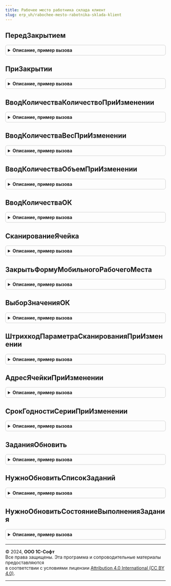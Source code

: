 ```yaml
---
title: Рабочее место работника склада клиент
slug: erp_uh/rabochee-mesto-rabotnika-sklada-klient
---
```



## ПередЗакрытием
<details style="margin: 1em 0; padding: 0.5em; border: 1px solid #ccc; border-radius: 6px;">

<summary style="font-weight: bold; cursor: pointer;">Описание, пример вызова</summary>

```bsl

// Обработчик события ПередЗакрытием.
//
// Параметры:
// 	Форма - ФормаКлиентскогоПриложения - форма рабочего места работника склада.
// 	Отказ - Булево - Истина, если не требуется выполнить закрытие формы рабочего места.
// 	ТекстПредупреждения - Строка - предупреждение, выводимое пользователю перед закрытием формы.
// 	СтандартнаяОбработка - Булево - Истина, если выполняется стандартная, системная обработка закрытия формы.
//
Процедура ПередЗакрытием(Форма, Отказ, ТекстПредупреждения, СтандартнаяОбработка) Экспорт
```

Пример вызова
```bsl
РабочееМестоРаботникаСкладаКлиент.ПередЗакрытием(Форма, Отказ, ТекстПредупреждения, СтандартнаяОбработка) 
```
</details>

## ПриЗакрытии
<details style="margin: 1em 0; padding: 0.5em; border: 1px solid #ccc; border-radius: 6px;">

<summary style="font-weight: bold; cursor: pointer;">Описание, пример вызова</summary>

```bsl

// Обработчик события ПриЗакрытии.
//
// Параметры:
// 	Форма - ФормаКлиентскогоПриложения - форма рабочего места работника склада.
//
Процедура ПриЗакрытии(Форма) Экспорт
```

Пример вызова
```bsl
РабочееМестоРаботникаСкладаКлиент.ПриЗакрытии(Форма) 
```
</details>

## ВводКоличестваКоличествоПриИзменении
<details style="margin: 1em 0; padding: 0.5em; border: 1px solid #ccc; border-radius: 6px;">

<summary style="font-weight: bold; cursor: pointer;">Описание, пример вызова</summary>

```bsl

// Вызывается при вводе количества на странице, предназначенной для ручного указания количества отсканированных товаров.
// Осуществляет пересчет значений в полях, предназначенных для ручного указания веса и объема отсканированных товаров.
//
// Параметры:
// 	Форма - ФормаКлиентскогоПриложения - форма рабочего места работника склада.
//
Процедура ВводКоличестваКоличествоПриИзменении(Форма) Экспорт
```

Пример вызова
```bsl
РабочееМестоРаботникаСкладаКлиент.ВводКоличестваКоличествоПриИзменении(Форма) 
```
</details>

## ВводКоличестваВесПриИзменении
<details style="margin: 1em 0; padding: 0.5em; border: 1px solid #ccc; border-radius: 6px;">

<summary style="font-weight: bold; cursor: pointer;">Описание, пример вызова</summary>

```bsl

// Вызывается при вводе количества на странице, предназначенной для ручного указания веса отсканированных товаров.
// Осуществляет пересчет значений в полях, предназначенных для ручного указания количества и объема отсканированных
// товаров.
//
// Параметры:
// 	Форма - ФормаКлиентскогоПриложения - форма рабочего места работника склада.
//
Процедура ВводКоличестваВесПриИзменении(Форма) Экспорт
```

Пример вызова
```bsl
РабочееМестоРаботникаСкладаКлиент.ВводКоличестваВесПриИзменении(Форма) 
```
</details>

## ВводКоличестваОбъемПриИзменении
<details style="margin: 1em 0; padding: 0.5em; border: 1px solid #ccc; border-radius: 6px;">

<summary style="font-weight: bold; cursor: pointer;">Описание, пример вызова</summary>

```bsl

// Вызывается при вводе количества на странице, предназначенной для ручного указания объема отсканированных товаров.
// Осуществляет пересчет значений в полях, предназначенных для ручного указания количества и веса отсканированных
// товаров.
//
// Параметры:
// 	Форма - ФормаКлиентскогоПриложения - форма рабочего места работника склада.
//
Процедура ВводКоличестваОбъемПриИзменении(Форма) Экспорт
```

Пример вызова
```bsl
РабочееМестоРаботникаСкладаКлиент.ВводКоличестваОбъемПриИзменении(Форма) 
```
</details>

## ВводКоличестваОК
<details style="margin: 1em 0; padding: 0.5em; border: 1px solid #ccc; border-radius: 6px;">

<summary style="font-weight: bold; cursor: pointer;">Описание, пример вызова</summary>

```bsl

// Вызывается при выборе команды "ОК" на странице, предназначенной для ручного указания количества отсканированного
// товара.
// Выполняет подключение процедур, используемых в качестве обработчиков ожидания, после выбора команды "Ок".
//
// Параметры:
// 	Форма - ФормаКлиентскогоПриложения - форма рабочего места работника склада.
//
Процедура ВводКоличестваОК(Форма) Экспорт
```

Пример вызова
```bsl
РабочееМестоРаботникаСкладаКлиент.ВводКоличестваОК(Форма) 
```
</details>

## СканированиеЯчейка
<details style="margin: 1em 0; padding: 0.5em; border: 1px solid #ccc; border-radius: 6px;">

<summary style="font-weight: bold; cursor: pointer;">Описание, пример вызова</summary>

```bsl

// Вызывается при выборе команды "Ячейка" на странице, предназначенной для выполнения сканирования товаров
// складского задания.
// Очищает поле формы "ТекстСообщенияПользователю".
//
// Параметры:
// 	Форма - ФормаКлиентскогоПриложения - форма рабочего места работника склада.
//
Процедура СканированиеЯчейка(Форма) Экспорт
```

Пример вызова
```bsl
РабочееМестоРаботникаСкладаКлиент.СканированиеЯчейка(Форма) 
```
</details>

## ЗакрытьФормуМобильногоРабочегоМеста
<details style="margin: 1em 0; padding: 0.5em; border: 1px solid #ccc; border-radius: 6px;">

<summary style="font-weight: bold; cursor: pointer;">Описание, пример вызова</summary>

```bsl

// Выполняет закрытие формы мобильного рабочего места кладовщика.
//
// Параметры:
// 	Форма - ФормаКлиентскогоПриложения - форма рабочего места работника склада.
//
Процедура ЗакрытьФормуМобильногоРабочегоМеста(Форма) Экспорт
```

Пример вызова
```bsl
РабочееМестоРаботникаСкладаКлиент.ЗакрытьФормуМобильногоРабочегоМеста(Форма) 
```
</details>

## ВыборЗначенияОК
<details style="margin: 1em 0; padding: 0.5em; border: 1px solid #ccc; border-radius: 6px;">

<summary style="font-weight: bold; cursor: pointer;">Описание, пример вызова</summary>

```bsl

// Вызывается при выборе команды "ОК" на страницах, предназначенных для ручного указания адреса ячейки, штрихкода
// товара или номера серии.
// Очищает поле формы "ТекстСообщенияПользователю".
//
// Параметры:
// 	Форма - ФормаКлиентскогоПриложения - форма рабочего места работника склада.
//
Процедура ВыборЗначенияОК(Форма) Экспорт
```

Пример вызова
```bsl
РабочееМестоРаботникаСкладаКлиент.ВыборЗначенияОК(Форма) 
```
</details>

## ШтрихкодПараметраСканированияПриИзменении
<details style="margin: 1em 0; padding: 0.5em; border: 1px solid #ccc; border-radius: 6px;">

<summary style="font-weight: bold; cursor: pointer;">Описание, пример вызова</summary>

```bsl

// Вызывается при изменении значения штрихкода на странице, предназначенной для ручного указания адреса ячейки,
// штрихкода товара или номера серии.
// Выполняет подключение процедур, используемых в качестве обработчиков ожидания.
//
// Параметры:
// 	Форма - ФормаКлиентскогоПриложения - форма рабочего места работника склада.
//
Процедура ШтрихкодПараметраСканированияПриИзменении(Форма) Экспорт
```

Пример вызова
```bsl
РабочееМестоРаботникаСкладаКлиент.ШтрихкодПараметраСканированияПриИзменении(Форма) 
```
</details>

## АдресЯчейкиПриИзменении
<details style="margin: 1em 0; padding: 0.5em; border: 1px solid #ccc; border-radius: 6px;">

<summary style="font-weight: bold; cursor: pointer;">Описание, пример вызова</summary>

```bsl

// Вызывается при изменении значения адреса ячейки на странице, предназначенной для ручного указания адреса проблемной
// ячейки.
// Выполняет подключение процедур, используемых в качестве обработчиков ожидания.
//
// Параметры:
// 	Форма - ФормаКлиентскогоПриложения - форма рабочего места работника склада.
//
Процедура АдресЯчейкиПриИзменении(Форма) Экспорт
```

Пример вызова
```bsl
РабочееМестоРаботникаСкладаКлиент.АдресЯчейкиПриИзменении(Форма) 
```
</details>

## СрокГодностиСерииПриИзменении
<details style="margin: 1em 0; padding: 0.5em; border: 1px solid #ccc; border-radius: 6px;">

<summary style="font-weight: bold; cursor: pointer;">Описание, пример вызова</summary>

```bsl

// Вызывается при изменении значения срока годности серии на странице, предназначенной для ручного указания срока годности
// серии товара.
// Выполняет подключение процедур, используемых в качестве обработчиков ожидания.
//
// Параметры:
// 	Форма - ФормаКлиентскогоПриложения - форма рабочего места работника склада.
//
Процедура СрокГодностиСерииПриИзменении(Форма) Экспорт
```

Пример вызова
```bsl
РабочееМестоРаботникаСкладаКлиент.СрокГодностиСерииПриИзменении(Форма) 
```
</details>

## ЗаданияОбновить
<details style="margin: 1em 0; padding: 0.5em; border: 1px solid #ccc; border-radius: 6px;">

<summary style="font-weight: bold; cursor: pointer;">Описание, пример вызова</summary>

```bsl

// Выполняет обновление списка складских заданий на странице, предназначенной для выбора задания.
//
// Параметры:
// 	Форма - ФормаКлиентскогоПриложения - форма рабочего места работника склада, которая содержит:
// 		* Элементы - ВсеЭлементыФормы - элементы формы рабочего места работника склада, которые содержат:
// 			** Задания - ТаблицаФормы - таблица, содержащая информацию о складских заданиях.
//
Процедура ЗаданияОбновить(Форма) Экспорт
```

Пример вызова
```bsl
РабочееМестоРаботникаСкладаКлиент.ЗаданияОбновить(Форма) 
```
</details>

## НужноОбновитьСписокЗаданий
<details style="margin: 1em 0; padding: 0.5em; border: 1px solid #ccc; border-radius: 6px;">

<summary style="font-weight: bold; cursor: pointer;">Описание, пример вызова</summary>

```bsl

// Определяет необходимость обновления списка складских заданий.
//
// Параметры:
// Параметры:
// 	Форма - ФормаКлиентскогоПриложения - форма рабочего места работника склада.
//
// Возвращаемое значение:
//  Булево - Истина, признак того, что требуется обновить список складских заданий.
//
Функция НужноОбновитьСписокЗаданий(Форма) Экспорт
```

Пример вызова
```bsl
Результат = РабочееМестоРаботникаСкладаКлиент.НужноОбновитьСписокЗаданий(Форма) 
```
</details>

## НужноОбновитьСостояниеВыполненияЗадания
<details style="margin: 1em 0; padding: 0.5em; border: 1px solid #ccc; border-radius: 6px;">

<summary style="font-weight: bold; cursor: pointer;">Описание, пример вызова</summary>

```bsl

// Определяет необходимость обновления статуса состояния выполнения складского задания.
//
// Параметры:
// 	Форма - ФормаКлиентскогоПриложения - форма рабочего места работника склада.
//
// Возвращаемое значение:
//  Булево - Истина, признак того, что требуется обновить статус состояния выполнения складского задания.
//
Функция НужноОбновитьСостояниеВыполненияЗадания(Форма) Экспорт
```

Пример вызова
```bsl
Результат = РабочееМестоРаботникаСкладаКлиент.НужноОбновитьСостояниеВыполненияЗадания(Форма) 
```
</details>

---

© 2024, **ООО 1С-Софт**  
Все права защищены. Эта программа и сопроводительные материалы предоставляются  
в соответствии с условиями лицензии [Attribution 4.0 International (CC BY 4.0)](https://creativecommons.org/licenses/by/4.0/legalcode).

---
